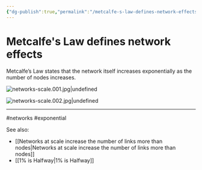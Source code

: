 ```yaml
---
{"dg-publish":true,"permalink":"/metcalfe-s-law-defines-network-effects/"}
---
```


# Metcalfe's Law defines network effects

Metcalfe’s Law states that the network itself increases exponentially as the number of nodes increases.

![networks-scale.001.jpg|undefined](/img/user/Attachments/networks-scale.001.jpg)

![networks-scale.002.jpg|undefined](/img/user/Attachments/networks-scale.002.jpg)



---
#networks #exponential 

See also:
- [[Networks at scale increase the number of links more than nodes\|Networks at scale increase the number of links more than nodes]]
- [[1% is Halfway\|1% is Halfway]]